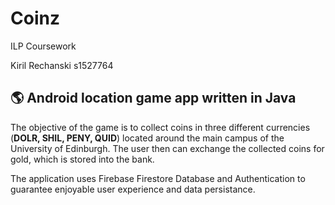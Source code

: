 # Coinz
ILP Coursework

Kiril Rechanski
s1527764

## 🌎 Android location game app written in Java
The objective of the game is to collect coins in three different currencies (**DOLR, SHIL, PENY, QUID**) located around the main campus of the University of Edinburgh. The user then can exchange the collected coins for gold, which is stored into the bank.

The application uses Firebase Firestore Database and Authentication to guarantee enjoyable user experience and data persistance.

